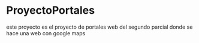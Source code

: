 # ProyectoPortales
este proyecto es el proyecto de portales web del segundo parcial donde se hace una web con google maps
